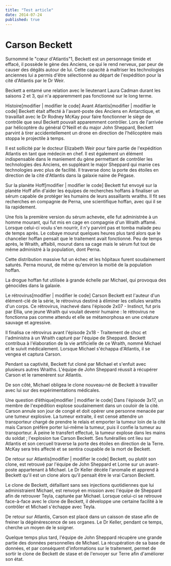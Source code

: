 ```yaml
---
title: "Test article"
date: 2014-07-24 
published: true
---
```

# Carson Beckett

Surnommé le "cœur d'Atlantis"1, Beckett est un personnage timide et effacé, il possède le gène des Anciens, ce qui le rend nerveux, par peur de causer des dégâts autour de lui. Cette capacité à maîtriser les technologies anciennes lui a permis d'être sélectionné au départ de l'expédition pour la cité d'Atlantis par le Dr Weir.

Beckett a entamé une relation avec le lieutenant Laura Cadman durant les saisons 2 et 3, qui n'a apparemment pas fonctionné sur le long terme.

Histoire[modifier | modifier le code]
Avant Atlantis[modifier | modifier le code]
Beckett était affecté à l'avant-poste des Anciens en Antarctique, et travaillait avec le Dr Rodney McKay pour faire fonctionner le siège de contrôle que seul Beckett pouvait apparemment contrôler. Lors de l'arrivée par hélicoptère du général O'Neill et du major John Sheppard, Beckett parvint à tirer accidentellement un drone en direction de l'hélicoptère mais stoppa le projectile à temps.

Il est sollicité par le docteur Elizabeth Weir pour faire partie de l'expédition Atlantis en tant que médecin en chef. Il est également un élément indispensable dans le maniement du gène permettant de contrôler les technologies des Anciens, en suppléant le major Sheppard qui manie ces technologies avec plus de facilité. Il traverse donc la porte des étoiles en direction de la cité d'Atlantis dans la galaxie naine de Pégase.

Sur la planète Hoff[modifier | modifier le code]
Beckett fut envoyé sur la planète Hoff afin d'aider les équipes de recherches hoffans à finaliser un sérum capable de protéger les humains de leurs assaillants wraiths. Il fit ses recherches en compagnie de Perna, une scientifique hoffan, avec qui il se lia rapidement.

Une fois la première version du sérum achevée, elle fut administrée à un homme mourant, qui fut mis en cage en compagnie d'un Wraith affamé. Lorsque celui-ci voulu s'en nourrir, il n'y parvint pas et tomba malade peu de temps après. Le cobaye mourut quelques heures plus tard alors que le chancelier hoffan pensait que le traitement avait fonctionné. Peu de temps après, le Wraith, affaibli, mourut dans sa cage mais le sérum fut tout de même administré à la population, dont Perna.

Cette distribution massive fut un échec et les hôpitaux furent soudainement saturés. Perna mourut, de même qu'environ la moitié de la population hoffan.

La drogue hoffan fut utilisée à grande échelle par Michael, qui provoqua des génocides dans la galaxie.

Le rétrovirus[modifier | modifier le code]
Carson Beckett est l'auteur d'un élément-clé de la série, le rétrovirus destiné à éliminer les cellules wraiths d'un corps. Ce rétrovirus, inachevé dans l'épisode 2x07 - Instinct, fut pris par Ellia, une jeune Wraith qui voulait devenir humaine : le rétrovirus ne fonctionna pas comme attendu et elle se métamorphosa en une créature sauvage et agressive.

Il finalisa ce rétrovirus avant l'épisode 2x18 - Traitement de choc et l'administra à un Wraith capturé par l'équipe de Sheppard. Beckett contribua à l'élaboration de la vie artificielle de ce Wraith, nommé Michael et le suivit médicalement. Lorsque Michael s'échappa d'Atlantis, il se vengea et captura Carson.

Pendant sa captivité, Beckett fut cloné par Michael et s'enfuit avec plusieurs autres Wraiths. L'équipe de John Sheppard réussit à récupérer Carson et le ramenèrent sur Atlantis.

De son côté, Michael obligea le clone nouveau-né de Beckett à travailler avec lui sur des expérimentations médicales.

Une question d’éthique[modifier | modifier le code]
Dans l'épisode 3x17, un membre de l'expédition explose soudainement dans un couloir de la cité. Carson annule son jour de congé et doit opérer une personne menacée par une tumeur explosive. La tumeur extraite, il est censé attendre un transporteur chargé de prendre le relais et emporter la tumeur loin de la cité mais Carson préfère porter lui-même la tumeur, puis il confie la tumeur au transporteur. À peine le transfert effectué, la tumeur explose dans les mains du soldat ; l'explosion tue Carson Beckett. Ses funérailles ont lieu sur Atlantis et son cercueil traverse la porte des étoiles en direction de la Terre. McKay sera très affecté et se sentira coupable de la mort de Beckett.

De retour sur Atlantis[modifier | modifier le code]
Beckett, ou plutôt son clone, est retrouvé par l'équipe de John Sheppard et Lorne sur un avant-poste appartenant à Michael. Le Dr Keller décèle l'anomalie et apprend à Beckett qu'il est un clone alors qu'il pensait être le vrai Carson Beckett.

Le clone de Beckett, défaillant sans ses injections quotidiennes que lui administraient Michael, est renvoyé en mission avec l'équipe de Sheppard afin de retrouver Teyla, capturée par Michael. Lorsque celui-ci se retrouve face-à-face avec le clone de Beckett, il développe une certaine facilité à le contrôler et Michael s'échappe avec Teyla.

De retour sur Atlantis, Carson est placé dans un caisson de stase afin de freiner la dégénérescence de ses organes. Le Dr Keller, pendant ce temps, cherche un moyen de le soigner.

Quelque temps plus tard, l'équipe de John Sheppard récupère une grande partie des données personnelles de Michael. La récupération de sa base de données, et par conséquent d'informations sur le traitement, permet de sortir le clone de Beckett de stase et de l'envoyer sur Terre afin d'améliorer son état.